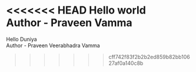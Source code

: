 <<<<<<< HEAD
Hello world
<br>
Author - Praveen Vamma
=======
Hello Duniya
<br>
Author - Praveen Veerabhadra Vamma
>>>>>>> cff742f83f2b2b2ed859b82bb10627af0a140c8b
